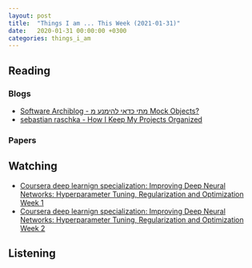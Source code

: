 ```yaml
---
layout: post
title:  "Things I am ... This Week (2021-01-31)"
date:   2020-01-31 00:00:00 +0300
categories: things_i_am
---
```


<!-- # Things I am ... This Week   -->

## Reading  

### Blogs

- [Software Archiblog - מתי כדאי להימנע מ Mock Objects?][sa1]
- [sebastian raschka - How I Keep My Projects Organized][sr1]

### Papers

## Watching  

- [Coursera deep learnign specialization: Improving Deep Neural Networks: Hyperparameter Tuning, Regularization and Optimization Week 1][dnn1]
- [Coursera deep learnign specialization: Improving Deep Neural Networks: Hyperparameter Tuning, Regularization and Optimization Week 2][dnn2]

## Listening  

[sa1]:http://www.softwarearchiblog.com/2021/01/whentoavoidmocks.html
[dnn1]:https://www.coursera.org/learn/deep-neural-network/home/week/1
[sr1]:https://sebastianraschka.com/blog/2021/project-management.html
[dnn2]:https://www.coursera.org/learn/deep-neural-network/home/week/2
